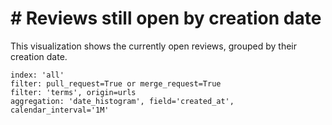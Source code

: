 # \# Reviews still open by creation date

This visualization shows the currently open reviews, grouped by their creation date.

```
index: 'all'
filter: pull_request=True or merge_request=True
filter: 'terms', origin=urls
aggregation: 'date_histogram', field='created_at', calendar_interval='1M'
```
